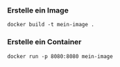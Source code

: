 ### **Erstelle ein Image**
```
docker build -t mein-image .
```

### **Erstelle ein Container**
```
docker run -p 8080:8080 mein-image
```